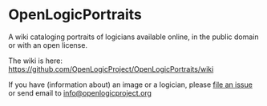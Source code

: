 # OpenLogicPortraits
A wiki cataloging portraits of logicians available online, in the public domain or with an open license.

The wiki is here: https://github.com/OpenLogicProject/OpenLogicPortraits/wiki

If you have (information about) an image or a logician, please [file an issue](https://github.com/OpenLogicProject/OpenLogicPortraits/issues) or send email to info@openlogicproject.org
